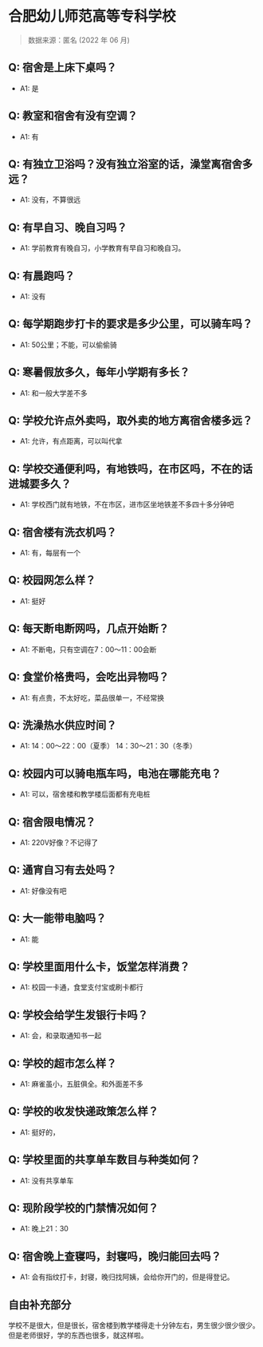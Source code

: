 # 合肥幼儿师范高等专科学校

> 数据来源：匿名 (2022 年 06 月)

## Q: 宿舍是上床下桌吗？

- A1: 是

## Q: 教室和宿舍有没有空调？

- A1: 有

## Q: 有独立卫浴吗？没有独立浴室的话，澡堂离宿舍多远？

- A1: 没有，不算很远

## Q: 有早自习、晚自习吗？

- A1: 学前教育有晚自习，小学教育有早自习和晚自习。

## Q: 有晨跑吗？

- A1: 没有

## Q: 每学期跑步打卡的要求是多少公里，可以骑车吗？

- A1: 50公里；不能，可以偷偷骑

## Q: 寒暑假放多久，每年小学期有多长？

- A1: 和一般大学差不多

## Q: 学校允许点外卖吗，取外卖的地方离宿舍楼多远？

- A1: 允许，有点距离，可以叫代拿

## Q: 学校交通便利吗，有地铁吗，在市区吗，不在的话进城要多久？

- A1: 学校西门就有地铁，不在市区，进市区坐地铁差不多四十多分钟吧

## Q: 宿舍楼有洗衣机吗？

- A1: 有，每层有一个

## Q: 校园网怎么样？

- A1: 挺好

## Q: 每天断电断网吗，几点开始断？

- A1: 不断电，只有空调在7：00～11：00会断

## Q: 食堂价格贵吗，会吃出异物吗？

- A1: 有点贵，不太好吃，菜品很单一，不经常换

## Q: 洗澡热水供应时间？

- A1: 14：00～22：00（夏季）
14：30～21：30（冬季）

## Q: 校园内可以骑电瓶车吗，电池在哪能充电？

- A1: 可以，宿舍楼和教学楼后面都有充电桩

## Q: 宿舍限电情况？

- A1: 220V好像？不记得了

## Q: 通宵自习有去处吗？

- A1: 好像没有吧

## Q: 大一能带电脑吗？

- A1: 能

## Q: 学校里面用什么卡，饭堂怎样消费？

- A1: 校园一卡通，食堂支付宝或刷卡都行

## Q: 学校会给学生发银行卡吗？

- A1: 会，和录取通知书一起

## Q: 学校的超市怎么样？

- A1: 麻雀虽小，五脏俱全。和外面差不多

## Q: 学校的收发快递政策怎么样？

- A1: 挺好的，

## Q: 学校里面的共享单车数目与种类如何？

- A1: 没有共享单车

## Q: 现阶段学校的门禁情况如何？

- A1: 晚上21：30

## Q: 宿舍晚上查寝吗，封寝吗，晚归能回去吗？

- A1: 会有指纹打卡，封寝，晚归找阿姨，会给你开门的，但是得登记。

## 自由补充部分

学校不是很大，但是很长，宿舍楼到教学楼得走十分钟左右，男生很少很少很少。但是老师很好，学的东西也很多，就这样啦。